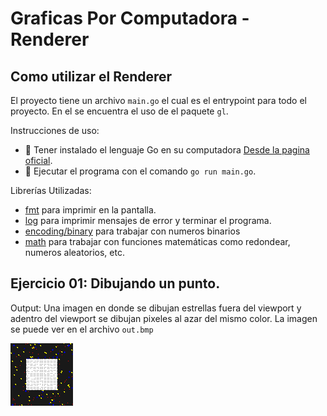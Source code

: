 # Graficas Por Computadora - Renderer

## Como utilizar el Renderer
El proyecto tiene un archivo `main.go` el cual es el entrypoint para todo el proyecto. En el se encuentra el uso de el paquete `gl`.

Instrucciones de uso:
- 💽 Tener instalado el lenguaje Go en su computadora [Desde la pagina oficial](https://go.dev/doc/install).
- 🚀 Ejecutar el programa con el comando `go run main.go`.

Librerías Utilizadas:
- [fmt](https://pkg.go.dev/fmt) para imprimir en la pantalla.
- [log](https://pkg.go.dev/log) para imprimir mensajes de error y terminar el programa.
- [encoding/binary](https://pkg.go.dev/encoding/binary) para trabajar con numeros binarios
- [math](https://pkg.go.dev/math) para trabajar con funciones matemáticas como redondear, numeros aleatorios, etc.
## Ejercicio 01: Dibujando un punto.
Output: Una imagen en donde se dibujan estrellas fuera del viewport y adentro del viewport se dibujan pixeles al azar del mismo color. La imagen se puede ver en el archivo `out.bmp`

![](out.bmp)

